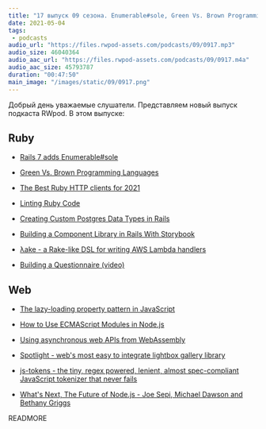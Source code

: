 ```yaml
---
title: "17 выпуск 09 сезона. Enumerable#sole, Green Vs. Brown Programming Languages, Spotlight, λake, js-tokens и прочее"
date: 2021-05-04
tags:
 - podcasts
audio_url: "https://files.rwpod-assets.com/podcasts/09/0917.mp3"
audio_size: 46040364
audio_aac_url: "https://files.rwpod-assets.com/podcasts/09/0917.m4a"
audio_aac_size: 45793787
duration: "00:47:50"
main_image: "/images/static/09/0917.png"
---
```


Добрый день уважаемые слушатели. Представляем новый выпуск подкаста RWpod. В этом выпуске:

## Ruby

 - [Rails 7 adds Enumerable#sole](https://bigbinary.com/blog/rails-7-adds-enumerable-sole)
 - [Green Vs. Brown Programming Languages](https://earthly.dev/blog/brown-green-language/)
 - [The Best Ruby HTTP clients for 2021](https://www.scrapingbee.com/blog/best-ruby-http-clients/)
 - [Linting Ruby Code](https://blog.appsignal.com/2021/04/28/ruby-linting.html)


 - [Creating Custom Postgres Data Types in Rails](https://pganalyze.com/blog/custom-postgres-data-types-ruby-rails)
 - [Building a Component Library in Rails With Storybook](https://orbit.love/blog/building-a-component-library-in-rails-with-storybook)
 - [λake - a Rake-like DSL for writing AWS Lambda handlers](https://github.com/amancevice/yake)
 - [Building a Questionnaire (video)](https://www.driftingruby.com/episodes/building-a-questionnaire)

## Web

 - [The lazy-loading property pattern in JavaScript](https://humanwhocodes.com/blog/2021/04/lazy-loading-property-pattern-javascript/)
 - [How to Use ECMAScript Modules in Node.js](https://dmitripavlutin.com/ecmascript-modules-nodejs/)
 - [Using asynchronous web APIs from WebAssembly](https://web.dev/asyncify/)


 - [Spotlight - web's most easy to integrate lightbox gallery library](https://nextapps-de.github.io/spotlight/)
 - [js-tokens - the tiny, regex powered, lenient, almost spec-compliant JavaScript tokenizer that never fails](https://github.com/lydell/js-tokens)
 - [What's Next, The Future of Node.js - Joe Sepi, Michael Dawson and Bethany Griggs](https://youtu.be/vrnToZP47Ro)

READMORE
